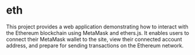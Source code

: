 # eth
This project provides a web application demonstrating how to interact with the Ethereum blockchain using MetaMask and ethers.js. It enables users to connect their MetaMask wallet to the site, view their connected account address, and prepare for sending transactions on the Ethereum network.

